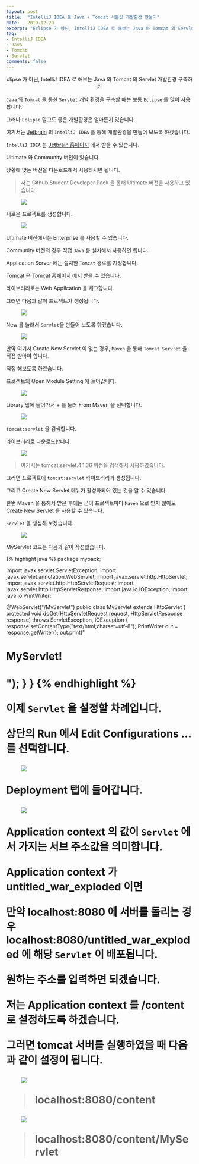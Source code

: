 ```yaml
---
layout: post
title:  "IntelliJ IDEA 로 Java + Tomcat 서블릿 개발환경 만들기"
date:   2019-12-29
excerpt: "Eclipse 가 아닌, IntelliJ IDEA 로 해보는 Java 와 Tomcat 의 Servlet 개발환경 구축하기"
tag:
- IntelliJ IDEA
- Java
- Tomcat
- Servlet
comments: false
---
```


<center>clipse 가 아닌, IntelliJ IDEA 로 해보는 Java 와 Tomcat 의 Servlet 개발환경 구축하기</center>

`Java` 와 `Tomcat` 을 통한 `Servlet` 개발 환경을 구축할 때는 보통 `Eclipse` 를 많이 사용합니다.

그러나 `Eclipse` 말고도 좋은 개발환경은 얼마든지 있습니다.

여기서는 [Jetbrain](https://www.jetbrains.com) 의 `IntelliJ IDEA` 를 통해 개발환경을 만들어 보도록 하겠습니다.

`IntelliJ IDEA` 는 [Jetbrain 홈페이지](https://www.jetbrains.com/idea/) 에서 받을 수 있습니다.

Ultimate 와 Community 버전이 있습니다.

상황에 맞는 버전을 다운로드해서 사용하시면 됩니다.

> 저는 Github Student Developer Pack 을 통해 Ultimate 버전을 사용하고 있습니다.

<figure>
  <a href="https://raw.githubusercontent.com/woojin-hwang/woojin-hwang.github.io/master/_posts/img/intellij-java-tomcat/IntelliJ_IDEA_welcome.png"><img src="https://raw.githubusercontent.com/woojin-hwang/woojin-hwang.github.io/master/_posts/img/intellij-java-tomcat/IntelliJ_IDEA_welcome.png"></a>
</figure>

새로운 프로젝트를 생성합니다.

<figure>
  <a href="https://raw.githubusercontent.com/woojin-hwang/woojin-hwang.github.io/master/_posts/img/intellij-java-tomcat/IntelliJ_IDEA_tomcat.png"><img src="https://raw.githubusercontent.com/woojin-hwang/woojin-hwang.github.io/master/_posts/img/intellij-java-tomcat/IntelliJ_IDEA_tomcat.png"></a>
</figure>

Ultimate 버전에서는 Enterprise 를 사용할 수 있습니다.

Community 버전의 경우 직접 `Java` 를 설치해서 사용하면 됩니다.

Application Server 에는 설치한 `Tomcat` 경로를 지정합니다.

Tomcat 은 [Tomcat 홈페이지](http://tomcat.apache.org) 에서 받을 수 있습니다.

라이브러리로는 Web Application 을 체크합니다.

그러면 다음과 같이 프로젝트가 생성됩니다.

<figure>
  <a href="https://raw.githubusercontent.com/woojin-hwang/woojin-hwang.github.io/master/_posts/img/intellij-java-tomcat/IntelliJ_IDEA_project.png"><img src="https://raw.githubusercontent.com/woojin-hwang/woojin-hwang.github.io/master/_posts/img/intellij-java-tomcat/IntelliJ_IDEA_project.png"></a>
</figure>

New 를 눌러서 `Servlet`을 만들어 보도록 하겠습니다.

<figure>
  <a href="https://raw.githubusercontent.com/woojin-hwang/woojin-hwang.github.io/master/_posts/img/intellij-java-tomcat/IntelliJ_IDEA_create_new_servlet.png"><img src="https://raw.githubusercontent.com/woojin-hwang/woojin-hwang.github.io/master/_posts/img/intellij-java-tomcat/IntelliJ_IDEA_create_new_servlet.png"></a>
</figure>

만약 여기서 Create New Servlet 이 없는 경우, `Maven` 을 통해 `Tomcat Servlet` 을 직접 받아야 합니다.

직접 해보도록 하겠습니다.

프로젝트의 Open Module Setting 에 들어갑니다.

<figure>
  <a href="https://raw.githubusercontent.com/woojin-hwang/woojin-hwang.github.io/master/_posts/img/intellij-java-tomcat/IntelliJ_IDEA_open_module_settings.png"><img src="https://raw.githubusercontent.com/woojin-hwang/woojin-hwang.github.io/master/_posts/img/intellij-java-tomcat/IntelliJ_IDEA_open_module_settings.png"></a>
</figure>

Library 탭에 들어가서 + 를 눌러 From Maven 을 선택합니다.

<figure>
  <a href="https://raw.githubusercontent.com/woojin-hwang/woojin-hwang.github.io/master/_posts/img/intellij-java-tomcat/IntelliJ_IDEA_Maven.png"><img src="https://raw.githubusercontent.com/woojin-hwang/woojin-hwang.github.io/master/_posts/img/intellij-java-tomcat/IntelliJ_IDEA_Maven.png"></a>
</figure>

`tomcat:servlet` 을 검색합니다.

라이브러리로 다운로드합니다.

<figure>
  <a href="https://raw.githubusercontent.com/woojin-hwang/woojin-hwang.github.io/master/_posts/img/intellij-java-tomcat/IntelliJ_IDEA_tomcat_servlet.png"><img src="https://raw.githubusercontent.com/woojin-hwang/woojin-hwang.github.io/master/_posts/img/intellij-java-tomcat/IntelliJ_IDEA_tomcat_servlet.png"></a>
</figure>

> 여기서는 tomcat:servlet:4.1.36 버전을 검색해서 사용하였습니다.

그러면 프로젝트에 `tomcat:servlet` 라이브러리가 생성됩니다.

그리고 Create New Servlet 메뉴가 활성화되어 있는 것을 알 수 있습니다.

한번 Maven 을 통해서 받은 후에는 굳이 프로젝트마다 `Maven` 으로 받지 않아도 Create New Servlet 을 사용할 수 있습니다.

`Servlet` 을 생성해 보겠습니다.

<figure>
  <a href="https://raw.githubusercontent.com/woojin-hwang/woojin-hwang.github.io/master/_posts/img/intellij-java-tomcat/IntelliJ_IDEA_new_servlet.png"><img src="https://raw.githubusercontent.com/woojin-hwang/woojin-hwang.github.io/master/_posts/img/intellij-java-tomcat/IntelliJ_IDEA_new_servlet.png"></a>
</figure>

MyServlet 코드는 다음과 같이 작성했습니다.

{% highlight java %}
package mypack;

import javax.servlet.ServletException;
import javax.servlet.annotation.WebServlet;
import javax.servlet.http.HttpServlet;
import javax.servlet.http.HttpServletRequest;
import javax.servlet.http.HttpServletResponse;
import java.io.IOException;
import java.io.PrintWriter;

@WebServlet("/MyServlet")
public class MyServlet extends HttpServlet {
    protected void doGet(HttpServletRequest request, HttpServletResponse response) throws ServletException, IOException {
        response.setContentType("text/html;charset=utf-8");
        PrintWriter out = response.getWriter();
        out.print("<h1>MyServlet!<h1>");
    }
}
{% endhighlight %}

이제 `Servlet` 을 설정할 차례입니다.

상단의 Run 에서 Edit Configurations ... 를 선택합니다.

<figure>
  <a href="https://raw.githubusercontent.com/woojin-hwang/woojin-hwang.github.io/master/_posts/img/intellij-java-tomcat/IntelliJ_IDEA_edit_configurations.png"><img src="https://raw.githubusercontent.com/woojin-hwang/woojin-hwang.github.io/master/_posts/img/intellij-java-tomcat/IntelliJ_IDEA_edit_configurations.png"></a>
</figure>

Deployment 탭에 들어갑니다.

<figure>
  <a href="https://raw.githubusercontent.com/woojin-hwang/woojin-hwang.github.io/master/_posts/img/intellij-java-tomcat/IntelliJ_IDEA_configurations_deployment.png"><img src="https://raw.githubusercontent.com/woojin-hwang/woojin-hwang.github.io/master/_posts/img/intellij-java-tomcat/IntelliJ_IDEA_configurations_deployment.png"></a>
</figure>

Application context 의 값이 `Servlet` 에서 가지는 서브 주소값을 의미합니다.

Application context 가 untitled_war_exploded 이면

만약 localhost:8080 에 서버를 돌리는 경우 localhost:8080/untitled_war_exploded 에 해당 `Servlet` 이 배포됩니다.

원하는 주소를 입력하면 되겠습니다.

저는 Application context 를 /content 로 설정하도록 하겠습니다.

그러면 tomcat 서버를 실행하였을 때 다음과 같이 설정이 됩니다.

<figure>
  <a href="https://raw.githubusercontent.com/woojin-hwang/woojin-hwang.github.io/master/_posts/img/intellij-java-tomcat/localhost_new.png"><img src="https://raw.githubusercontent.com/woojin-hwang/woojin-hwang.github.io/master/_posts/img/intellij-java-tomcat/localhost_new.png"></a>
</figure>

> localhost:8080/content

<figure>
  <a href="https://raw.githubusercontent.com/woojin-hwang/woojin-hwang.github.io/master/_posts/img/intellij-java-tomcat/localhost_servlet.png"><img src="https://raw.githubusercontent.com/woojin-hwang/woojin-hwang.github.io/master/_posts/img/intellij-java-tomcat/localhost_servlet.png"></a>
</figure>

> localhost:8080/content/MyServlet
